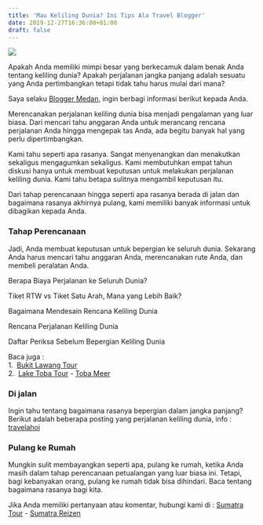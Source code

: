 ```yaml
---
title: 'Mau Keliling Dunia? Ini Tips Ala Travel Blogger'
date: 2019-12-27T16:36:00+01:00
draft: false
---
```


[![](https://1.bp.blogspot.com/-PGAYkNcgiMA/XgYkrgIVU8I/AAAAAAAAdPU/qTUq1-oK9E8YM02hkSmnoGbmYeyfWNWMwCLcBGAsYHQ/s640/Mau%2BKeliling%2BDunia%2BIni%2BTips%2BAla%2BTravel%2BBlogger.jpg)](https://1.bp.blogspot.com/-PGAYkNcgiMA/XgYkrgIVU8I/AAAAAAAAdPU/qTUq1-oK9E8YM02hkSmnoGbmYeyfWNWMwCLcBGAsYHQ/s1600/Mau%2BKeliling%2BDunia%2BIni%2BTips%2BAla%2BTravel%2BBlogger.jpg)

  
Apakah Anda memiliki mimpi besar yang berkecamuk dalam benak Anda tentang keliling dunia? Apakah perjalanan jangka panjang adalah sesuatu yang Anda pertimbangkan tetapi tidak tahu harus mulai dari mana?  
  
Saya selaku [Blogger Medan](https://wahyublahe.id/blog), ingin berbagi informasi berikut kepada Anda.  
  
Merencanakan perjalanan keliling dunia bisa menjadi pengalaman yang luar biasa. Dari mencari tahu anggaran Anda untuk merancang rencana perjalanan Anda hingga mengepak tas Anda, ada begitu banyak hal yang perlu dipertimbangkan.  
  
Kami tahu seperti apa rasanya. Sangat menyenangkan dan menakutkan sekaligus mengagumkan sekaligus. Kami membutuhkan empat tahun diskusi hanya untuk membuat keputusan untuk melakukan perjalanan keliling dunia. Kami tahu betapa sulitnya mengambil keputusan itu.  
  
Dari tahap perencanaan hingga seperti apa rasanya berada di jalan dan bagaimana rasanya akhirnya pulang, kami memiliki banyak informasi untuk dibagikan kepada Anda.  
  

### Tahap Perencanaan

  
Jadi, Anda membuat keputusan untuk bepergian ke seluruh dunia. Sekarang Anda harus mencari tahu anggaran Anda, merencanakan rute Anda, dan membeli peralatan Anda.  
  
  
Berapa Biaya Perjalanan ke Seluruh Dunia?  
  
Tiket RTW vs Tiket Satu Arah, Mana yang Lebih Baik?  
  
Bagaimana Mendesain Rencana Keliling Dunia  
  
Rencana Perjalanan Keliling Dunia  
  
Daftar Periksa Sebelum Bepergian Keliling Dunia  
  
Baca juga :  
1.  [Bukit Lawang Tour](https://www.trijaya-travel.com/adventure-holidays-special-tours/orangutan-bukit-lawang-tour-3-days)  
2.  [Lake Toba Tour](https://www.trijaya-travel.com/destinations/north-sumatra/lake-toba) - [Toba Meer](https://www.trijaya-travel.nl/bestemmingen/sumatra_reizen/noord-sumatra/tobameer/)  
  

### Di jalan

  
Ingin tahu tentang bagaimana rasanya bepergian dalam jangka panjang? Berikut adalah beberapa posting yang perjalanan keliling dunia, info : [travelahoi](https://travelahoi.com/)  
  
  

### Pulang ke Rumah

  
Mungkin sulit membayangkan seperti apa, pulang ke rumah, ketika Anda masih dalam tahap perencanaan petualangan yang luar biasa ini. Tetapi, bagi kebanyakan orang, pulang ke rumah tidak bisa dihindari. Baca tentang bagaimana rasanya bagi kita.  
  
Jika Anda memiliki pertanyaan atau komentar, hubungi kami di : [Sumatra Tour](https://www.trijaya-travel.com/) - [Sumatra Reizen](https://www.trijaya-travel.nl/)